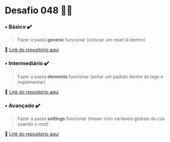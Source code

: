 # Desafio 048  🤔💡



###  ▪️ Básico  ✔️

> Fazer a pasta **generic** funcionar (colocar um reset lá dentro)

🔗 [Link do repositório aqui]()



### ▪️ Intermediário ✔️ 

> Fazer a pasta **elements** funcionar (achar um padrão dentre as tags e implementar)

🔗 [Link do repositório aqui]() 



### ▪️ Avançado ✔️

> Fazer a pasta **settings** funcionar (mexer com variáveis globais do css usando o root)
 
🔗 [Link do repositório aqui]()
